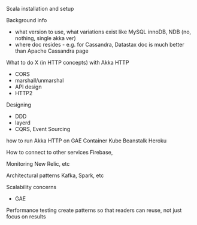 Scala installation and setup

Background info
  - what version to use, what variations exist like MySQL innoDB, NDB (no, nothing, single akka ver)
  - where doc resides - e.g. for Cassandra, Datastax doc is much better than Apache Cassandra page

What to do X (in HTTP concepts) with Akka HTTP
  - CORS
  - marshall/unmarshal
  - API design
  - HTTP2

Designing
  - DDD
  - layerd
  - CQRS, Event Sourcing


how to run Akka HTTP on
  GAE
  Container
  Kube
  Beanstalk
  Heroku

How to connect to other services
  Firebase,

Monitoring
  New Relic, etc

Architectural patterns
  Kafka, Spark, etc

Scalability concerns
  - GAE

Performance testing
  create patterns so that readers can reuse, not just focus on results

